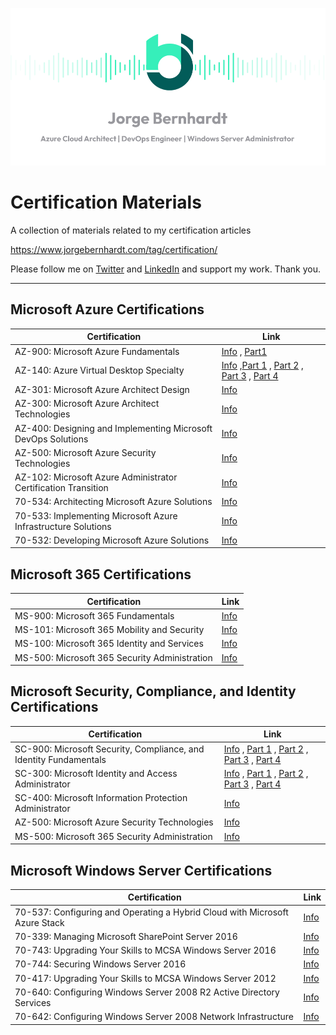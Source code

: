 ![logo](img/logo.png)
# Certification Materials
A collection of materials related to my certification articles

https://www.jorgebernhardt.com/tag/certification/

Please follow me on [Twitter](https://twitter.com/JorgeBernhardt) and [LinkedIn](https://www.linkedin.com/in/jorgebernhardt/) and support my work. Thank you.

---------------------------------
## Microsoft Azure Certifications

| Certification | Link |
|--|--|
|AZ-900: Microsoft Azure Fundamentals| [Info](https://www.jorgebernhardt.com/exam-az-900/) , [Part1](https://www.jorgebernhardt.com/prepare-exam-az-900/)|
|AZ-140: Azure Virtual Desktop Specialty|[Info](https://www.jorgebernhardt.com/az-140/ ) ,[Part 1](https://www.jorgebernhardt.com/az-140-study-notes/) , [Part 2](https://www.jorgebernhardt.com/az-140-study-notes-part-2/) , [Part 3](https://www.jorgebernhardt.com/az-140-study-notes-part-3/) , [Part 4](https://www.jorgebernhardt.com/az-140-study-notes-part-4/) |
|AZ-301: Microsoft Azure Architect Design|[Info](https://www.jorgebernhardt.com/az-301/)|
|AZ-300: Microsoft Azure Architect Technologies|[Info](https://www.jorgebernhardt.com/az-300/)|
|AZ-400: Designing and Implementing Microsoft DevOps Solutions|[Info](https://www.jorgebernhardt.com/exam-az-400/)|
|AZ-500: Microsoft Azure Security Technologies|[Info](https://www.jorgebernhardt.com/az-500/)|
|AZ-102: Microsoft Azure Administrator Certification Transition|[Info](https://www.jorgebernhardt.com/exam-az-102/)|
|70-534: Architecting Microsoft Azure Solutions|[Info](https://www.jorgebernhardt.com/passed-microsoft-exam-70-534-architecting-microsoft-azure-solutions/)|
|70-533: Implementing Microsoft Azure Infrastructure Solutions|[Info](https://www.jorgebernhardt.com/passed-microsoft-exam-70-533-implementing-microsoft-azure-infrastructure-solutions/)|
|70-532: Developing Microsoft Azure Solutions|[Info](https://www.jorgebernhardt.com/passed-microsoft-exam-70-532-developing-microsoft-azure-solutions/)|

## Microsoft 365 Certifications

| Certification | Link |
|--|--|
|MS-900: Microsoft 365 Fundamentals|[Info](https://www.jorgebernhardt.com/exam-ms-900/)|
|MS-101: Microsoft 365 Mobility and Security|[Info](https://www.jorgebernhardt.com/ms-101/)|
|MS-100: Microsoft 365 Identity and Services|[Info](https://www.jorgebernhardt.com/exam-ms-100/)|
|MS-500: Microsoft 365 Security Administration |[Info](https://www.jorgebernhardt.com/ms-500/) |


## Microsoft Security, Compliance, and Identity Certifications

| Certification | Link |
|--|--|
|SC-900: Microsoft Security, Compliance, and Identity Fundamentals|[Info](https://www.jorgebernhardt.com/sc-900/) , [Part 1](https://www.jorgebernhardt.com/sc-900-study-notes/) , [Part 2](https://www.jorgebernhardt.com/sc-900-study-notes-2/) , [Part 3](https://www.jorgebernhardt.com/sc-900-study-notes-3/) , [Part 4](https://www.jorgebernhardt.com/sc-900-study-notes-4/)|
|SC-300: Microsoft Identity and Access Administrator |[Info](https://www.jorgebernhardt.com/exam-sc-300/) , [Part 1](https://www.jorgebernhardt.com/sc-300-study-notes-part-1/) , [Part 2](https://www.jorgebernhardt.com/sc-300-study-notes-part-2/) , [Part 3](https://www.jorgebernhardt.com/sc-300-study-notes-part-3/) , [Part 4](https://www.jorgebernhardt.com/sc-300-study-notes-part-4/) |
|SC-400: Microsoft Information Protection Administrator| [Info](https://www.jorgebernhardt.com/exam-sc-400/)|
|AZ-500: Microsoft Azure Security Technologies|[Info](https://www.jorgebernhardt.com/az-500/)|
|MS-500: Microsoft 365 Security Administration |[Info](https://www.jorgebernhardt.com/ms-500/) |


## Microsoft Windows Server Certifications

| Certification | Link |
|--|--|
|70-537: Configuring and Operating a Hybrid Cloud with Microsoft Azure Stack |[Info](https://www.jorgebernhardt.com/exam-70-537/)|
|70-339: Managing Microsoft SharePoint Server 2016|[Info](https://www.jorgebernhardt.com/exam-70-339/)|
|70-743: Upgrading Your Skills to MCSA Windows Server 2016|[Info](https://www.jorgebernhardt.com/exam-70-743/)|
|70-744: Securing Windows Server 2016|[Info](https://www.jorgebernhardt.com/exam-70-744/)|
|70-417: Upgrading Your Skills to MCSA Windows Server 2012|[Info](https://www.jorgebernhardt.com/passed-microsoft-exam-70-417-upgrading-your-skills-to-mcsa-windows-server-2012/)|
|70-640: Configuring Windows Server 2008 R2 Active Directory Services|[Info](https://www.jorgebernhardt.com/passed-microsoft-exam-70-640-configuring-windows-server-2008-r2-active-directory-services/)|
|70-642: Configuring Windows Server 2008 Network Infrastructure|[Info](https://www.jorgebernhardt.com/passed-microsoft-exam-70-642-configuring-windows-server-2008-network-infrastructure/)|
